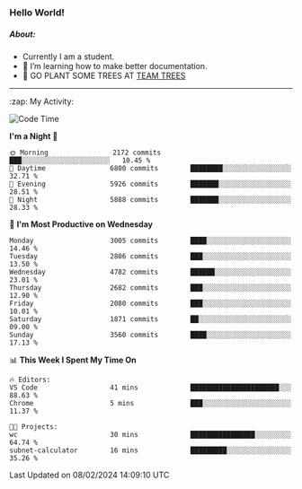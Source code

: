 ### Hello World!

##### About:
- Currently I am a student.
- 🌱 I’m learning how to make better documentation.
- 🌱 GO PLANT SOME TREES AT [TEAM TREES](https://teamtrees.org/)

---
  <summary>:zap: My Activity:</summary>
  
<!--START_SECTION:waka-->
![Code Time](http://img.shields.io/badge/Code%20Time-1%2C280%20hrs%208%20mins-blue)

**I'm a Night 🦉** 

```text
🌞 Morning                2172 commits        ███░░░░░░░░░░░░░░░░░░░░░░   10.45 % 
🌆 Daytime                6800 commits        ████████░░░░░░░░░░░░░░░░░   32.71 % 
🌃 Evening                5926 commits        ███████░░░░░░░░░░░░░░░░░░   28.51 % 
🌙 Night                  5888 commits        ███████░░░░░░░░░░░░░░░░░░   28.33 % 
```
📅 **I'm Most Productive on Wednesday** 

```text
Monday                   3005 commits        ████░░░░░░░░░░░░░░░░░░░░░   14.46 % 
Tuesday                  2806 commits        ███░░░░░░░░░░░░░░░░░░░░░░   13.50 % 
Wednesday                4782 commits        ██████░░░░░░░░░░░░░░░░░░░   23.01 % 
Thursday                 2682 commits        ███░░░░░░░░░░░░░░░░░░░░░░   12.90 % 
Friday                   2080 commits        ███░░░░░░░░░░░░░░░░░░░░░░   10.01 % 
Saturday                 1871 commits        ██░░░░░░░░░░░░░░░░░░░░░░░   09.00 % 
Sunday                   3560 commits        ████░░░░░░░░░░░░░░░░░░░░░   17.13 % 
```


📊 **This Week I Spent My Time On** 

```text
🔥 Editors: 
VS Code                  41 mins             ██████████████████████░░░   88.63 % 
Chrome                   5 mins              ███░░░░░░░░░░░░░░░░░░░░░░   11.37 % 

🐱‍💻 Projects: 
wc                       30 mins             ████████████████░░░░░░░░░   64.74 % 
subnet-calculator        16 mins             █████████░░░░░░░░░░░░░░░░   35.26 % 
```


 Last Updated on 08/02/2024 14:09:10 UTC
<!--END_SECTION:waka-->

